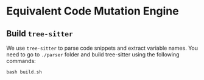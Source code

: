 # Equivalent Code Mutation Engine

## Build `tree-sitter`

We use `tree-sitter` to parse code snippets and extract variable names. You need to go to `./parser` folder and build tree-sitter using the following commands:

```
bash build.sh
```